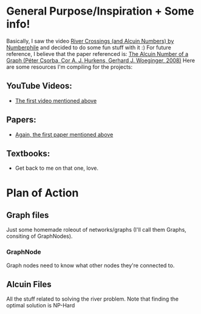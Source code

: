 General Purpose/Inspiration + Some info!
========================================

Basically, I saw the video [River Crossings (and Alcuin Numbers) by
Numberphile](https://www.youtube.com/watch?v=ZCVAGb1ee8A) and decided to
do some fun stuff with it :) For future reference, I believe that the
paper referenced is: [The Alcuin Number of a Graph (Péter Csorba, Cor A.
J. Hurkens, Gerhard J. Woeginger,
2008)](https://link.springer.com/chapter/10.1007/978-3-540-87744-8_27)
Here are some resources I\'m compiling for the projects:

YouTube Videos:
---------------

-   [The first video mentioned
    above](https://www.youtube.com/watch?v=ZCVAGb1ee8A)

Papers:
-------

-   [Again, the first paper mentioned
    above](https://link.springer.com/chapter/10.1007/978-3-540-87744-8_27#citeas)

Textbooks:
----------

-   Get back to me on that one, love.

Plan of Action
==============

Graph files
-----------

Just some homemade roleout of networks/graphs (I\'ll call them Graphs,
consiting of GraphNodes).

### GraphNode

Graph nodes need to know what other nodes they\'re connected to.

Alcuin Files
------------

All the stuff related to solving the river problem. Note that finding
the optimal solution is NP-Hard

